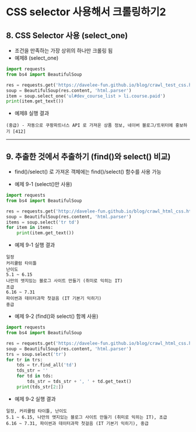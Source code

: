 # **CSS selector 사용해서 크롤링하기2**

## **8. CSS Selector 사용 (select_one)**
- 조건을 만족하는 가장 상위의 하나만 크롤링 됨
- 예제8 (select_one)
```python
import requests
from bs4 import BeautifulSoup

res = requests.get('https://davelee-fun.github.io/blog/crawl_test_css.html')
soup = BeautifulSoup(res.content, 'html.parser')
item = soup.select_one('ul#dev_course_list > li.course.paid')
print(item.get_text())
```
- 예제8 실행 결과
```
(중급) - 자동으로 쿠팡파트너스 API 로 가져온 상품 정보, 네이버 블로그/트위터에 홍보하기 [412]
```
---
## **9. 추출한 것에서 추출하기 (find()와 select() 비교)**
- find()/select() 로 가져온 객체에는 find()/select() 함수를 사용 가능

- 예제 9-1 (select()만 사용)
```python
import requests
from bs4 import BeautifulSoup

res = requests.get('http://davelee-fun.github.io/blog/crawl_html_css.html')
soup = BeautifulSoup(res.content, 'html.parser')
items = soup.select('tr td')
for item in items:
    print(item.get_text())
```

- 예제 9-1 실행 결과
```
일정
커리큘럼 타이틀
난이도
5.1 ~ 6.15
나만의 엣지있는 블로그 사이트 만들기 (취미로 익히는 IT)
초급
6.16 ~ 7.31
파이썬과 데이터과학 첫걸음 (IT 기본기 익히기)
중급
```

- 예제 9-2 (find()와 select() 함께 사용)
```python
import requests
from bs4 import BeautifulSoup

res = requests.get('https://davelee-fun.github.io/blog/crawl_html_css.html')
soup = BeautifulSoup(res.content, 'html.parser')
trs = soup.select('tr')
for tr in trs:
    tds = tr.find_all('td')
    tds_str = ''
    for td in tds:
        tds_str = tds_str + ', ' + td.get_text()
    print(tds_str[2:])
```

- 예제 9-2 실행 결과
```
일정, 커리큘럼 타이틀, 난이도
5.1 ~ 6.15, 나만의 엣지있는 블로그 사이트 만들기 (취미로 익히는 IT), 초급
6.16 ~ 7.31, 파이썬과 데이터과학 첫걸음 (IT 기본기 익히기), 중급
```